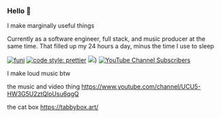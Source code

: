 ### Hello 👋

I make marginally useful things

Currently as a software engineer, full stack, and music producer at the same time. That filled up my 24 hours a day, minus the time I use to sleep


[![funi](https://img.shields.io/badge/Running%20on-Coffee-green?style=flat-square&logo=typescript)](https://github.com/prettier/prettier)
[![code style: prettier](https://img.shields.io/badge/code_style-prettier-ff69b4.svg?style=flat-square)](https://github.com/prettier/prettier)
[![](https://img.shields.io/twitter/follow/mio9_sh?style=social)](https://twitter.com/mio9_sh))
[![YouTube Channel Subscribers](https://img.shields.io/youtube/channel/subscribers/UCU5-HW3G5U2ztQloUsu6qgQ?style=social)](https://www.youtube.com/channel/UCU5-HW3G5U2ztQloUsu6qgQ)

I make loud music btw

the music and video thing
https://www.youtube.com/channel/UCU5-HW3G5U2ztQloUsu6qgQ

the cat box
https://tabbybox.art/
